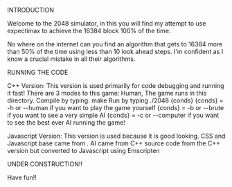 INTRODUCTION

Welcome to the 2048 simulator, in this you will find my attempt to use expectimax to achieve the 16384 block 100% of the time.

No where on the internet can you find an algorithm that gets to 16384 more than 50% of the time using less than 10 look ahead steps. I'm confident as I know a crucial mistake in all their algorithms.

RUNNING THE CODE

C++ Version:
This version is used primarily for code debugging and running it fast! There are 3 modes to this game: Human, 
The game runs in this directory.
Compile by typing: make
Run by typing ./2048 {conds}
{conds} = -h  or --human            if you want to play the game yourself
{conds} = -b  or --brute            if you want to see a very simple AI
{conds} = -c  or --computer         if you want to see the best ever AI running the game!

Javascript Version:
This version is used because it is good looking. 
CSS and Javascript base came from . 
AI came from C++ source code from the C++ version but converted to Javascript using Emscripten

UNDER CONSTRUCTION!!

Have fun!!
